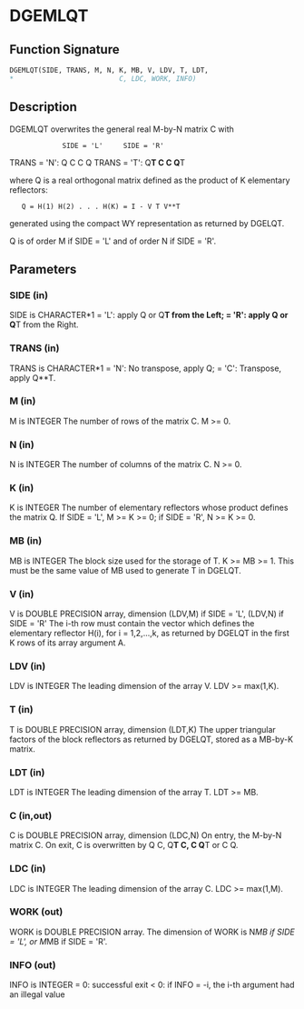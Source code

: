 # DGEMLQT

## Function Signature

```fortran
DGEMLQT(SIDE, TRANS, M, N, K, MB, V, LDV, T, LDT,
*                          C, LDC, WORK, INFO)
```

## Description


 DGEMLQT overwrites the general real M-by-N matrix C with

                 SIDE = 'L'     SIDE = 'R'
 TRANS = 'N':      Q C            C Q
 TRANS = 'T':   Q**T C            C Q**T

 where Q is a real orthogonal matrix defined as the product of K
 elementary reflectors:

       Q = H(1) H(2) . . . H(K) = I - V T V**T

 generated using the compact WY representation as returned by DGELQT.

 Q is of order M if SIDE = 'L' and of order N  if SIDE = 'R'.

## Parameters

### SIDE (in)

SIDE is CHARACTER*1 = 'L': apply Q or Q**T from the Left; = 'R': apply Q or Q**T from the Right.

### TRANS (in)

TRANS is CHARACTER*1 = 'N': No transpose, apply Q; = 'C': Transpose, apply Q**T.

### M (in)

M is INTEGER The number of rows of the matrix C. M >= 0.

### N (in)

N is INTEGER The number of columns of the matrix C. N >= 0.

### K (in)

K is INTEGER The number of elementary reflectors whose product defines the matrix Q. If SIDE = 'L', M >= K >= 0; if SIDE = 'R', N >= K >= 0.

### MB (in)

MB is INTEGER The block size used for the storage of T. K >= MB >= 1. This must be the same value of MB used to generate T in DGELQT.

### V (in)

V is DOUBLE PRECISION array, dimension (LDV,M) if SIDE = 'L', (LDV,N) if SIDE = 'R' The i-th row must contain the vector which defines the elementary reflector H(i), for i = 1,2,...,k, as returned by DGELQT in the first K rows of its array argument A.

### LDV (in)

LDV is INTEGER The leading dimension of the array V. LDV >= max(1,K).

### T (in)

T is DOUBLE PRECISION array, dimension (LDT,K) The upper triangular factors of the block reflectors as returned by DGELQT, stored as a MB-by-K matrix.

### LDT (in)

LDT is INTEGER The leading dimension of the array T. LDT >= MB.

### C (in,out)

C is DOUBLE PRECISION array, dimension (LDC,N) On entry, the M-by-N matrix C. On exit, C is overwritten by Q C, Q**T C, C Q**T or C Q.

### LDC (in)

LDC is INTEGER The leading dimension of the array C. LDC >= max(1,M).

### WORK (out)

WORK is DOUBLE PRECISION array. The dimension of WORK is N*MB if SIDE = 'L', or M*MB if SIDE = 'R'.

### INFO (out)

INFO is INTEGER = 0: successful exit < 0: if INFO = -i, the i-th argument had an illegal value

